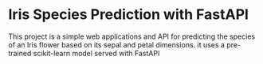 # Iris Species Prediction with FastAPI

This project is a simple web applications and API for predicting the species of an Iris flower based on its sepal and petal dimensions. it uses a pre-trained scikit-learn model served with FastAPI